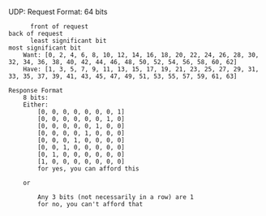 UDP:
    Request Format:
        64 bits

          front of request                                                                                                  back of request
          least significant bit                                                                                             most significant bit
        Want: [0, 2, 4, 6, 8, 10, 12, 14, 16, 18, 20, 22, 24, 26, 28, 30, 32, 34, 36, 38, 40, 42, 44, 46, 48, 50, 52, 54, 56, 58, 60, 62]
        Have: [1, 3, 5, 7, 9, 11, 13, 15, 17, 19, 21, 23, 25, 27, 29, 31, 33, 35, 37, 39, 41, 43, 45, 47, 49, 51, 53, 55, 57, 59, 61, 63]

    Response Format
        8 bits:
        Either:
            [0, 0, 0, 0, 0, 0, 0, 1]
            [0, 0, 0, 0, 0, 0, 1, 0]
            [0, 0, 0, 0, 0, 1, 0, 0]
            [0, 0, 0, 0, 1, 0, 0, 0]
            [0, 0, 0, 1, 0, 0, 0, 0]
            [0, 0, 1, 0, 0, 0, 0, 0]
            [0, 1, 0, 0, 0, 0, 0, 0]
            [1, 0, 0, 0, 0, 0, 0, 0]
            for yes, you can afford this

        or

            Any 3 bits (not necessarily in a row) are 1
            for no, you can't afford that
